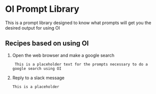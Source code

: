 # OI Prompt Library
This is a prompt library designed to know what prompts will get you the desired output for using OI


## Recipes based on using OI

1) Open the web browser and make a google search

   ```
    This is a placeholder text for the prompts necessary to do a google search using OI 
   ```

2) Reply to a slack message

   ```
   This is a placeholder
   ```
   



